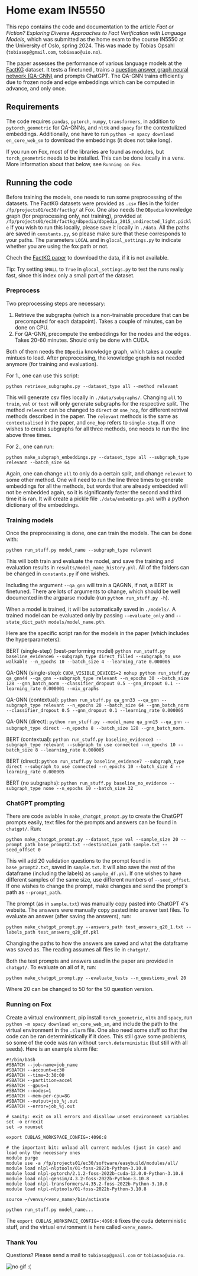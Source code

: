 # Home exam IN5550

This repo contains the code and documentation to the article *Fact or Fiction? Exploring Diverse Approaches to Fact Verification with
Language Models*, which was submitted as the home exam to the course IN5550 at the University of Oslo, spring 2024. This was made by Tobias Opsahl (`tobiasop@gmail.com`, `tobiasao@uio.no`).

The paper assesses the performance of various language models at the [FactKG](https://arxiv.org/pdf/2104.06378) dataset. It tests a finetuned , trains a [question answer graph neural network (QA-GNN)](https://arxiv.org/pdf/2104.06378) and prompts ChatGPT. The QA-GNN trains efficiently due to frozen node and edge embeddings which can be computed in advance, and only once.

## Requirements

The code requires `pandas`, `pytorch`, `numpy`, `transformers`, in addition to `pytorch_geometric` for QA-GNNs, and `nltk` and `spacy` for the contextulized embeddings. Additionally, one have to run `python -m spacy download en_core_web_sm` to download the embeddings (it does not take long).

If you run on Fox, most of the libraries are found as modules, but `torch_geometric` needs to be installed. This can be done locally in a venv. More information about that below, see `Running on Fox`.

## Running the code

Before training the models, one needs to run some preprocessing of the datasets. The FactKG datasets were provided as `.csv` files in the folder `/fp/projects01/ec30/factkg/` at Fox. One also needs the `DBpedia` knowledge graph (for preprocessing only, not training), provided at `/fp/projects01/ec30/factkg/dbpedia/dbpedia_2015_undirected_light.pickle` If you wish to run this locally, please save it locally in `./data`. All the paths are saved in `constants.py`, so please make sure that these corresponds to your paths. The parameters `LOCAL` and in `glocal_settings.py` to indicate whether you are using the fox path or not.

Chech the [FactKG paper](https://arxiv.org/pdf/2104.06378) to download the data, if it is not available.

Tip: Try setting `SMALL` to `True` in `glocal_settings.py` to test the runs really fast, since this index only a small part of the dataset.

### Preprocess

Two preprocessing steps are necessary:

1. Retrieve the subgraphs (which is a non-trainable procedure that can be precomputed for each datapoint). Takes a couple of minutes, can be done on CPU.
2. For QA-GNN, precompute the embeddings for the nodes and the edges. Takes 20-60 minutes. Should only be done with CUDA.

Both of them needs the `DBpedia` knowledge graph, which takes a couple mintues to load. After preprocessing, the knowledge graph is not needed anymore (for training and evaluation).

For 1., one can use this script:

```cli
python retrieve_subgraphs.py --dataset_type all --method relevant
```

This will generate csv files locally in `./data/subgraphs/`. Changing `all` to `train`, `val` or `test` will only generate subgraphs for the respective split. The method `relevant` can be changed to `direct` or `one_hop`, for different retrival methods described in the paper. The `relevant` methods is the same as `contextualised` in the paper, and `one_hop` refers to `single-step`. If one wishes to create subgraphs for all three methods, one needs to run the line above three times.

For 2., one can run:

```cli
python make_subgraph_embeddings.py --dataset_type all --subgraph_type relevant --batch_size 64
```

Again, one can change `all` to only do a certain split, and change `relevant` to some other method. One will need to run the line three times to generate embeddings for all the methods, but words that are already embedded will not be embedded again, so it is significantly faster the second and third time it is ran. It will create a pickle file `./data/embeddings.pkl` with a python dictionary of the embeddings.

### Training models

Once the preprocessing is done, one can train the models. The can be done with:

```cli
python run_stuff.py model_name --subgraph_type relevant
```

This will both train and evaluate the model, and save the training and evaluation results in `results/model_name_history.pkl`. All of the folders can be changed in `constants.py` if one wishes.

Including the argument ``--qa_gnn`` will train a QAGNN, if not, a BERT is finetuned. There are lots of arguments to change, which should be well documented in the argparse module (run `python run_stuff.py -h`).

When a model is trained, it will be automatically saved in `./models/`. A trained model can be evaluated only by passing `--evaluate_only` and `--state_dict_path models/model_name.pth`.

Here are the specific script ran for the models in the paper (which includes the hyperparameters):

BERT (single-step) (best-performing model) `python run_stuff.py baseline_evidence6 --subgraph_type direct_filled --subgraph_to_use walkable --n_epochs 10 --batch_size 4 --learning_rate 0.000005`

QA-GNN (single-step): `CUDA_VISIBLE_DEVICES=2 nohup python run_stuff.py qa_gnn44 --qa_gnn --subgraph_type relevant --n_epochs 30 --batch_size 128 --gnn_batch_norm --classifier_dropout 0.5 --gnn_dropout 0.1 --learning_rate 0.000001 --mix_graphs`

QA-GNN (contextual): `python run_stuff.py qa_gnn33 --qa_gnn --subgraph_type relevant --n_epochs 20 --batch_size 64 --gnn_batch_norm --classifier_dropout 0.5 --gnn_dropout 0.1 --learning_rate 0.000005`

QA-GNN (direct): `python run_stuff.py --model_name qa_gnn15 --qa_gnn --subgraph_type direct --n_epochs 8 --batch_size 128 --gnn_batch_norm`.

BERT (contextual): `python run_stuff.py baseline_evidence3 --subgraph_type relevant --subgraph_to_use connected --n_epochs 10 --batch_size 8 --learning_rate 0.000005`

BERT (direct): `python run_stuff.py baseline_evidence7 --subgraph_type direct --subgraph_to_use connected --n_epochs 10 --batch_size 4 --learning_rate 0.000005`

BERT (no subgraphs): `python run_stuff.py baseline_no_evidence --subgraph_type none --n_epochs 10 --batch_size 32`

### ChatGPT prompting

There are code aviable in `make_chatgpt_prompt.py` to create the ChatGPT prompts easily, text files for the prompts and answers can be found in `chatgpt/`. Run:

```cli
python make_chatgpt_prompt.py --dataset_type val --sample_size 20 --prompt_path base_prompt2.txt --destination_path sample.txt --seed_offset 0
```

This will add 20 validation questions to the prompt found in `base_prompt2.txt`, saved in `sample.txt`. It will also save the rest of the dataframe (including the labels) as `sample_df.pkl`. If one wishes to have different samples of the same size, use different numbers of `--seed_offset`. If one wishes to change the prompt, make changes and send the prompt's path as `--prompt_path`.

The prompt (as in `sample.txt`) was manually copy pasted into ChatGPT 4's website. The answers were manually copy pasted into answer text files. To evaluate an answer (after saving the answers), run:

```cli
python make_chatgpt_prompt.py --answers_path test_answers_q20_1.txt --labels_path test_answers_q20_df.pkl
```

Changing the paths to how the answers are saved and what the dataframe was saved as. The reading assumes all files lie in `chatgpt/`.

Both the test prompts and answers used in the paper are provided in `chatgpt/`. To evaluate on all of it, run:

```cli
python make_chatgpt_prompt.py --evaluate_tests --n_questions_eval 20
```

Where 20 can be changed to 50 for the 50 question version.

### Running on Fox

Create a virtual environment, pip install `torch_geometric`, `nltk` and `spacy`, run `python -m spacy download en_core_web_sm`, and include the path to the virtual environment in the `.slurm` file. One also need some stuff so that the code can be ran deterministically if it does. This still gave some problems, so some of the code was ran without `torch.deterministic` (but still with all seeds). Here is an example slurm file:

```slurm
#!/bin/bash
#SBATCH --job-name=job_name
#SBATCH --account=ec30
#SBATCH --time=3:30:00
#SBATCH --partition=accel
#SBATCH --gpus=1
#SBATCH --nodes=1
#SBATCH --mem-per-cpu=8G
#SBATCH --output=job_%j.out
#SBATCH --error=job_%j.out

# sanity: exit on all errors and disallow unset environment variables
set -o errexit
set -o nounset

export CUBLAS_WORKSPACE_CONFIG=:4096:8

# the important bit: unload all current modules (just in case) and load only the necessary ones
module purge
module use -a /fp/projects01/ec30/software/easybuild/modules/all/
module load nlpl-nlptools/01-foss-2022b-Python-3.10.8
module load nlpl-pytorch/2.1.2-foss-2022b-cuda-12.0.0-Python-3.10.8
module load nlpl-gensim/4.3.2-foss-2022b-Python-3.10.8
module load nlpl-transformers/4.35.2-foss-2022b-Python-3.10.8
module load nlpl-nlptools/01-foss-2022b-Python-3.10.8

source ~/venvs/<venv_name>/bin/activate

python run_stuff.py model_name...
```

The `export CUBLAS_WORKSPACE_CONFIG=:4096:8` fixes the cuda deterministic stuff, and the virtual environment is here called `<venv_name>`.

### Thank You

Questions? Please send a mail to `tobiasop@gmail.com` or `tobiasao@uio.no`.

![no gif :(](https://media.giphy.com/media/v1.Y2lkPTc5MGI3NjExNHdlZzhnOXJtaGp1ZG1vOHpudWtkaTExdTM3Ync5OHYxNmw5dGg0diZlcD12MV9pbnRlcm5hbF9naWZfYnlfaWQmY3Q9Zw/mcsPU3SkKrYDdW3aAU/giphy.gif)
